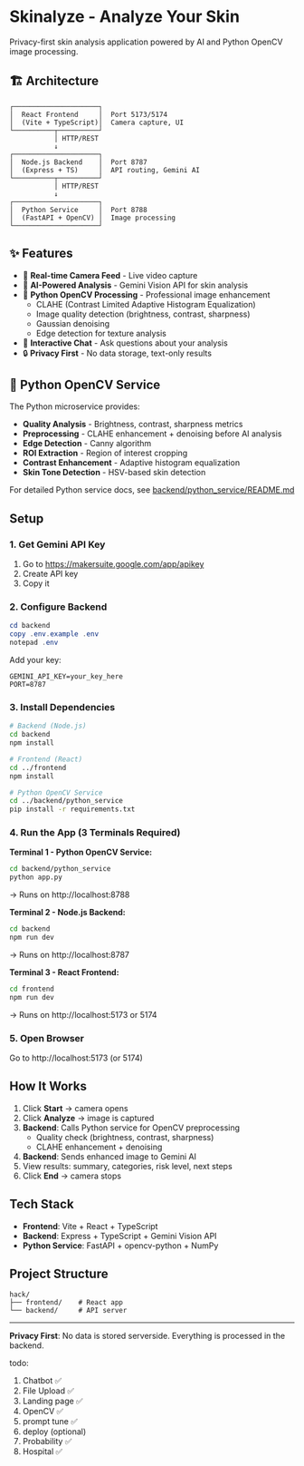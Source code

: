 # Skinalyze - Analyze Your Skin
Privacy-first skin analysis application powered by AI and Python OpenCV image processing.

## 🏗️ Architecture

```
┌─────────────────────┐
│  React Frontend     │  Port 5173/5174
│  (Vite + TypeScript)│  Camera capture, UI
└──────────┬──────────┘
           │ HTTP/REST
           ↓
┌─────────────────────┐
│  Node.js Backend    │  Port 8787
│  (Express + TS)     │  API routing, Gemini AI
└──────────┬──────────┘
           │ HTTP/REST
           ↓
┌─────────────────────┐
│  Python Service     │  Port 8788
│  (FastAPI + OpenCV) │  Image processing
└─────────────────────┘
```

## ✨ Features

- 🎥 **Real-time Camera Feed** - Live video capture
- 🔬 **AI-Powered Analysis** - Gemini Vision API for skin analysis
- 🐍 **Python OpenCV Processing** - Professional image enhancement
  - CLAHE (Contrast Limited Adaptive Histogram Equalization)
  - Image quality detection (brightness, contrast, sharpness)
  - Gaussian denoising
  - Edge detection for texture analysis
- 💬 **Interactive Chat** - Ask questions about your analysis
- 🔒 **Privacy First** - No data storage, text-only results

## 🐍 Python OpenCV Service

The Python microservice provides:
- **Quality Analysis** - Brightness, contrast, sharpness metrics
- **Preprocessing** - CLAHE enhancement + denoising before AI analysis
- **Edge Detection** - Canny algorithm
- **ROI Extraction** - Region of interest cropping
- **Contrast Enhancement** - Adaptive histogram equalization
- **Skin Tone Detection** - HSV-based skin detection

For detailed Python service docs, see [backend/python_service/README.md](./backend/python_service/README.md)

## Setup

### 1. Get Gemini API Key
1. Go to https://makersuite.google.com/app/apikey
2. Create API key
3. Copy it

### 2. Configure Backend
```powershell
cd backend
copy .env.example .env
notepad .env
```
Add your key:
```
GEMINI_API_KEY=your_key_here
PORT=8787
```

### 3. Install Dependencies
```bash
# Backend (Node.js)
cd backend
npm install

# Frontend (React)
cd ../frontend
npm install

# Python OpenCV Service
cd ../backend/python_service
pip install -r requirements.txt
```

### 4. Run the App (3 Terminals Required)

**Terminal 1 - Python OpenCV Service:**
```bash
cd backend/python_service
python app.py
```
→ Runs on http://localhost:8788

**Terminal 2 - Node.js Backend:**
```bash
cd backend
npm run dev
```
→ Runs on http://localhost:8787

**Terminal 3 - React Frontend:**
```bash
cd frontend
npm run dev
```
→ Runs on http://localhost:5173 or 5174

### 5. Open Browser
Go to http://localhost:5173 (or 5174)

## How It Works
1. Click **Start** → camera opens
2. Click **Analyze** → image is captured
3. **Backend**: Calls Python service for OpenCV preprocessing
   - Quality check (brightness, contrast, sharpness)
   - CLAHE enhancement + denoising
4. **Backend**: Sends enhanced image to Gemini AI
5. View results: summary, categories, risk level, next steps
6. Click **End** → camera stops

## Tech Stack
- **Frontend**: Vite + React + TypeScript
- **Backend**: Express + TypeScript + Gemini Vision API  
- **Python Service**: FastAPI + opencv-python + NumPy

## Project Structure
```
hack/
├── frontend/    # React app
└── backend/     # API server
```

---

**Privacy First**: No data is stored serverside. Everything is processed in the backend.

todo:
1. Chatbot ✅
2. File Upload ✅
3. Landing page ✅
4. OpenCV ✅
5. prompt tune ✅
6. deploy (optional) 
7. Probability ✅
8. Hospital ✅